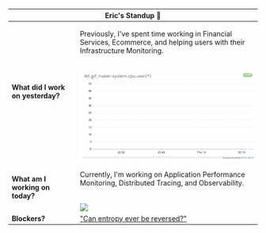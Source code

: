 <table>
    <thead>
        <tr>
            <th colspan="2">Eric's Standup 🥕 </th>
        </tr>
    </thead>
    <tbody>
        <tr>
          <td><b>What did I work on yesterday?</b></td>
          <td><p>Previously, I've spent time working in Financial Services, Ecommerce, and helping users with their Infrastructure Monitoring. </p> <br> <img src="https://github.com/ericmustin/dd_gif_maker/blob/master/example_timeseries_viz.gif" width="400px" align="center"></td>
        </tr>
        <tr>
            <td><b>What am I working on today?</b></td>
            <td><p>Currently, I'm working on Application Performance Monitoring, Distributed Tracing, and Observability. </p> <br> <img src="https://datadog-docs.imgix.net/images/tracing/index/ServiceMapInspect.089bf7111d7ffffb1fb91a3fae2d2c06.gif" width="400px" align="center"></td>
        </tr>
        <tr>
            <td><b>Blockers?</b></td>
            <td><a href=https://www.multivax.com/last_question.html>"Can entropy ever be reversed?"</td>
        </tr>
    </tbody>
</table>
